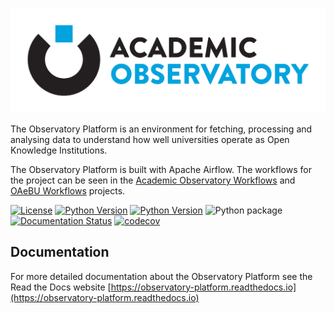 ![Observatory Platform](https://raw.githubusercontent.com/The-Academic-Observatory/observatory-platform/develop/logo.jpg)

The Observatory Platform is an environment for fetching, processing and analysing data to understand how well 
universities operate as Open Knowledge Institutions. 

The Observatory Platform is built with Apache Airflow. The workflows for the project can be seen in the
[Academic Observatory Workflows](https://github.com/The-Academic-Observatory/academic-observatory-workflows)
and [OAeBU Workflows](https://github.com/The-Academic-Observatory/oaebu-workflows) projects.

[![License](https://img.shields.io/badge/License-Apache%202.0-blue.svg)](https://opensource.org/licenses/Apache-2.0)
[![Python Version](https://img.shields.io/badge/python-3.7-blue)](https://img.shields.io/badge/python-3.7-blue)
[![Python Version](https://img.shields.io/badge/python-3.8-blue)](https://img.shields.io/badge/python-3.8-blue)
![Python package](https://github.com/The-Academic-Observatory/observatory-platform/workflows/Unit%20Tests/badge.svg)
[![Documentation Status](https://readthedocs.org/projects/observatory-platform/badge/?version=latest)](https://observatory-platform.readthedocs.io/en/latest/?badge=latest)
[![codecov](https://codecov.io/gh/The-Academic-Observatory/observatory-platform/branch/develop/graph/badge.svg)](https://codecov.io/gh/The-Academic-Observatory/observatory-platform)

## Documentation
For more detailed documentation about the Observatory Platform see the Read the Docs website [https://observatory-platform.readthedocs.io](https://observatory-platform.readthedocs.io)
